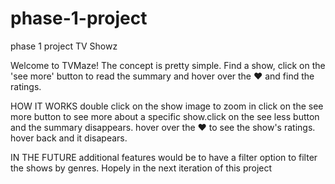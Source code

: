 # phase-1-project
phase 1 project TV Showz

Welcome to TVMaze! The concept is pretty simple. Find a show, click on the 'see more' button to read the summary and hover over the ♥ and find the ratings.

HOW IT WORKS
double click on the show image to zoom in
click on the see more button to see more about a specific show.click on the see less button and the summary disappears.
hover over the ♥ to see the show's ratings. hover back and it disapears.

IN THE FUTURE
additional features would be to have a filter option to filter the shows by genres. Hopely in the next iteration of this project